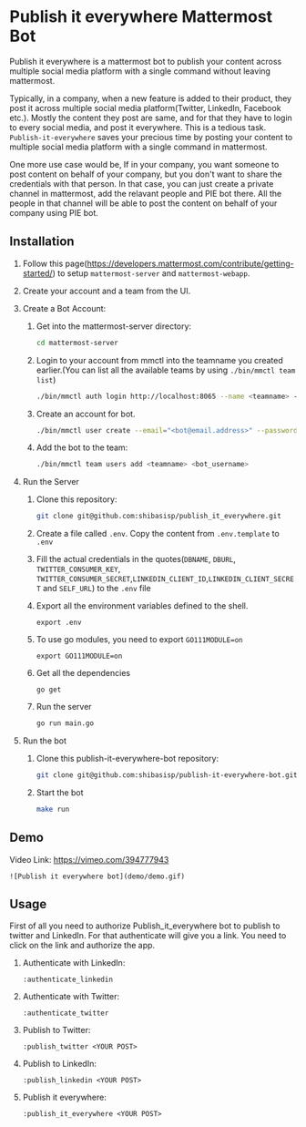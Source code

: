 # Publish it everywhere Mattermost Bot

Publish it everywhere is a mattermost bot to publish your content across multiple social media platform with a single command without leaving mattermost.

Typically, in a company, when a new feature is added to their product, they post it across multiple social media platform(Twitter, LinkedIn, Facebook etc.). Mostly the content they post are same, and for that they have to login to every social media, and post it everywhere. This is a tedious task. `Publish-it-everywhere` saves your precious time by posting your content to multiple social media platform with a single command in mattermost.

One more use case would be, If in your company, you want  someone to post content on behalf of your company, but you don't want to share the credentials with that person. In that case, you can just create a private channel in mattermost, add the relavant people and PIE bot there. All the people in that channel will be able to post the content on behalf of your company using PIE bot.

## Installation

1. Follow this page(https://developers.mattermost.com/contribute/getting-started/) to setup `mattermost-server` and `mattermost-webapp`.

2. Create your account and a team from the UI.

3. Create a Bot Account:

   1. Get into the mattermost-server directory:

      ```bash
      cd mattermost-server
      ```

   2. Login to your account from mmctl into the teamname you created earlier.(You can list all the available teams by using `./bin/mmctl team list`)

      ```bash
      ./bin/mmctl auth login http://localhost:8065 --name <teamname> --username <your_username> --password <your_password>
      ```

   3. Create an account for bot.

      ```bash
      ./bin/mmctl user create --email="<bot@email.address>" --password="<bot_password>" --username="<bot_username>"
      ```

   4. Add the bot to the team:

      ```bash
      ./bin/mmctl team users add <teamname> <bot_username>
      ```

4. Run the Server

   1. Clone this repository: 

      ```bash
      git clone git@github.com:shibasisp/publish_it_everywhere.git
      ```

   2. Create a file called `.env`. Copy the content from `.env.template` to `.env`

   3. Fill the actual credentials in the quotes(`DBNAME`, `DBURL`, `TWITTER_CONSUMER_KEY`, `TWITTER_CONSUMER_SECRET`,`LINKEDIN_CLIENT_ID`,`LINKEDIN_CLIENT_SECRET` and `SELF_URL`) to the `.env` file

   4. Export all the environment variables defined to the shell.

      ```
      export .env
      ```

   5. To use go modules, you need to export  `GO111MODULE=on`

      ```
      export GO111MODULE=on 
      ```

   6. Get all the dependencies

      ```
      go get
      ```

   7. Run the server

      ```bash
      go run main.go
      ```

5. Run the bot

   1. Clone this publish-it-everywhere-bot repository: 

      ```bash
      git clone git@github.com:shibasisp/publish-it-everywhere-bot.git
      ```

   2. Start the bot

      ```bash
      make run
      ```

## Demo

Video Link: https://vimeo.com/394777943

```
![Publish it everywhere bot](demo/demo.gif)
```

## Usage

First of all you need to authorize Publish_it_everywhere bot to publish to twitter and LinkedIn. For that authenticate will give you a link. You need to click on the link and authorize the app.

1. Authenticate with LinkedIn:

   ```
   :authenticate_linkedin
   ```

2. Authenticate with Twitter:

   ```
   :authenticate_twitter
   ```

3. Publish to Twitter:

   ```
   :publish_twitter <YOUR POST>
   ```

4. Publish to LinkedIn:

   ```
   :publish_linkedin <YOUR POST>
   ```

5. Publish it everywhere:

   ```
   :publish_it_everywhere <YOUR POST>
   ```
   
